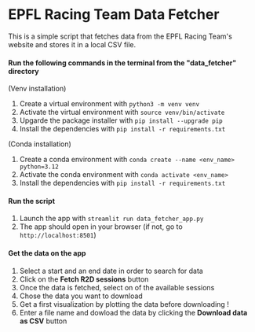 # EPFL Racing Team Data Fetcher
This is a simple script that fetches data from the EPFL Racing Team's website and stores it in a local CSV file.


#### Run the following commands in the terminal from the "data_fetcher" directory

(Venv installation)
1. Create a virtual environment with `python3 -m venv venv`
2. Activate the virtual environment with `source venv/bin/activate`
3. Upgarde the package installer with `pip install --upgrade pip`
4. Install the dependencies with `pip install -r requirements.txt`

(Conda installation)
1. Create a conda environment with `conda create --name <env_name> python=3.12`
2. Activate the conda environment with `conda activate <env_name>`
3. Install the dependencies with `pip install -r requirements.txt`

#### Run the script
1. Launch the app with `streamlit run data_fetcher_app.py`
2. The app should open in your browser (if not, go to `http://localhost:8501`)


#### Get the data on the app
1. Select a start and an end date in order to search for data
2. Click on the **Fetch R2D sessions** button
3. Once the data is fetched, select on of the available sessions
4. Chose the data you want to download
5. Get a first visualization by plotting the data before downloading !
6. Enter a file name and dowload the data by clicking the **Download data as CSV** button